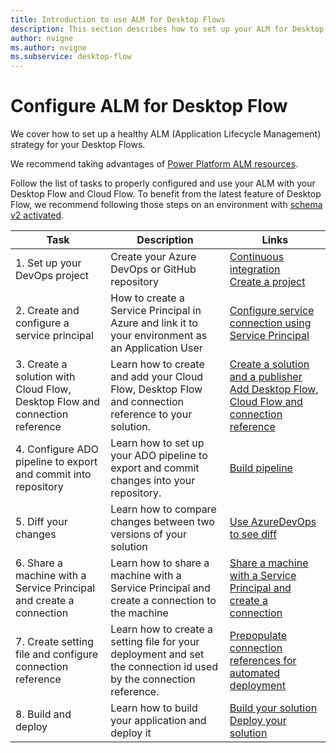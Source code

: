 ```yaml
---
title: Introduction to use ALM for Desktop Flows
description: This section describes how to set up your ALM for Desktop Flows.
author: nvigne
ms.author: nvigne
ms.subservice: desktop-flow
---
```


# Configure ALM for Desktop Flow
We cover how to set up a healthy ALM (Application Lifecycle Management) strategy for your Desktop Flows.

We recommend taking advantages of [Power Platform ALM resources](/power-platform/alm/).

Follow the list of tasks to properly configured and use your ALM with your Desktop Flow and Cloud Flow. To benefit from the latest feature of Desktop Flow, we recommend following those steps on an environment with [schema v2 activated](/power-automate/desktop-flows/schema).


| Task  |  Description  | Links |
|-------|---------------|-------|
|1. Set up your DevOps project | Create your Azure DevOps or GitHub repository | [Continuous integration](/power-platform/alm/basics-alm#continuous-integration-and-deployment) <br> [Create a project](/azure/devops/pipelines/get-started/pipelines-sign-up#create-a-project) |
| 2. Create and configure a service principal | How to create a Service Principal in Azure and link it to your environment as an Application User | [Configure service connection using Service Principal](/power-platform/alm/devops-build-tools#configure-service-connections-using-a-service-principal)
| 3. Create a solution with Cloud Flow, Desktop Flow and connection reference | Learn how to create and add your Cloud Flow, Desktop Flow and connection reference to your solution. | [Create a solution and a publisher](/power-platform/alm/solution-concepts-alm#solution-lifecycle) <br> [Add Desktop Flow, Cloud Flow and connection reference](./alm-solution.md)|
| 4. Configure ADO pipeline to export and commit into repository | Learn how to set up your ADO pipeline to export and commit changes into your repository. | [Build pipeline](/power-platform/alm/devops-build-tool-tasks#build-pipeline-export-solution-from-development)|
| 5. Diff your changes | Learn how to compare changes between two versions of your solution | [Use AzureDevOps to see diff](./alm-diff.md) |
| 6. Share a machine with a Service Principal and create a connection | Learn how to share a machine with a Service Principal and create a connection to the machine | [Share a machine with a Service Principal and create a connection](./alm-connection.md)|
| 7. Create setting file and configure connection reference | Learn how to create a setting file for your deployment and set the connection id used by the connection reference. | [Prepopulate connection references for automated deployment](/power-platform/alm/conn-ref-env-variables-build-tools)
| 8. Build and deploy | Learn how to build your application and deploy it | [Build your solution](/power-platform/alm/devops-build-tool-tasks#build-pipeline-build-a-managed-solution) <br> [Deploy your solution](/power-platform/alm/devops-build-tool-tasks#release-pipeline-deploy-to-a-production-environment-prod)|